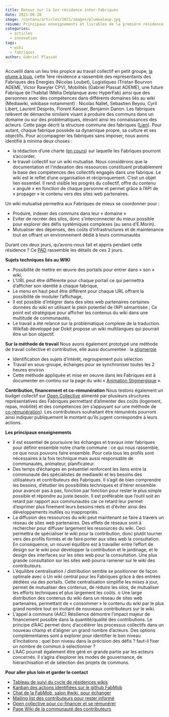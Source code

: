 ```yaml
---
title: Retour sur la 1er résidence inter-fabriques
date: 2021-06-28
image: /contenu/articles/2021/images/plumealoup.jpg
résumé: Principaux enseignements et livrables de la première résidence inter-fabriques
categories: 
  - articles
  - innovation
tags: 
  - wiki
  - fabriques
author: Gabriel Plassat
---
```


Accueilli dans un lieu très propice au travail collectif en petit groupe, [la plume à loup](http://laplumealoup.initiative.place/), cette 1ère résidence a rassemblé des représentants des Fabriques des Energies (Nicolas Loubet), Logistiques (Tristan Bourvon ADEME, Victor Rawyler CPV), Mobilités (Gabriel Plassat ADEME), une future Fabrique de l’habitat (Mélia Delplanque avec HyperFab) ainsi que des personnes avec des compétences dans différents domaines liés au wiki (Mediawiki, wikibase notamment) : Nicolas Nallet, Sebastien Beyou, Cyril Libert, Laurent Després, Florent Kaisser, Benjamin Danon.
Les fabriques relèvent de démarche similaire visant à produire des communs dans un domaine ou sur des problématiques, élevant ainsi les connaissances des acteurs. Cette page décrit la structure commune des fabriques ([Lien](https://wiki.lafabriquedesmobilites.fr/wiki/Initier_les_bases_d%27une_Fabrique)). Pour autant, chaque fabrique possède sa dynamique propre, sa culture et ses objectifs. Pour accompagner les fabriques sans imposer, nous avons identifié à minima deux choses :
*	la rédaction d’une charte ([en cours](https://pad.fabmob.io/VHA8Y5shSAeTRXixDwq6QQ)) sur laquelle les Fabriques pourront s’accorder,
*	le travail collectif sur un wiki mutualisé. Nous considérons que la documentation et l’indexation des ressources constituent probablement la base des compétences des collectifs engagés dans une fabrique. Le wiki est le reflet d’une organisation et réciproquement. C’est un objet lien essentiel. Il rend visible les progrès du collectif, offre du contenu « angulé » en fonction de chaque personne et permet grâce à l’API de « propager » le contenu vers des sites web partenaires. 

Un wiki mutualisé permettra aux Fabriques de mieux se coordonner pour :
*	Produire, indexer des communs dans leur « domaine »
*	Eviter de recréer des silos, donc s’interconnecter du mieux possible pour explorer des défis systémiques complexes (au sens d’E.Morin). 
*	Mutualiser des dépenses, des coûts d’infrastructures et de maintenance tout en offrant un environnement dédié à leurs communautés

Durant ces deux jours, qu’avons-nous fait et appris pendant cette résidence ? Ce [PAD](https://pad.fabmob.io/BtCy6OapRty2bDcCwY17gw#) rassemble les détails de ces 2 jours.

**Sujets techniques liés au WIKI**
*	Possibilité de mettre en œuvre des portails pour entrer dans « son » wiki,
*	L’URL peut être différente pour chaque portail ce qui permettra d’afficher son identité à chaque fabrique,
*	Le menu en haut peut être différent pour chaque URL offrant la possibilité de moduler l’affichage,
*	Il est possible d’intégrer dans des sites web partenaires certaines données du wiki en utilisant le plein potentiel de l’API sémantisée ; Ce point est stratégique pour afficher les contenus du wiki dans une multitude de communautés,
*	Le travail a été relancé sur la problématique complexe de la traduction. Wikifab développé par Dokit propose un wiki multilangues qui pourrait être un bon objectif.

**Sur la méthode de travail**
Nous avons également prototypé une méthode de travail collective et contributive, elle aussi documentée : la [stigmergie](https://wiki.lafabriquedesmobilites.fr/wiki/Animation_stigmergique)
*	Identification des sujets d’intérêt, regroupement puis sélection
*	Travail en sous-groupe, échanges pour se synchroniser toutes les 2 heures environ
*	Cette méthode appliquée et mise en oeuvre dans les Fabriques est à documenter en continu sur la page du wiki « [Animation Stigmergique](https://wiki.lafabriquedesmobilites.fr/wiki/Animation_stigmergique) ».

**Contribution, financement et co-rémunération**
Nous testons également un budget collectif sur [Open Collective](https://opencollective.com/wiki-fabriques) alimenté par plusieurs structures représentatives des Fabriques permettant d’alimenter des coûts (logement, repas, mobilité) et des compétences (en s’appuyant sur une méthode de [co-rémunération](https://wiki.lafabriquedesmobilites.fr/wiki/Cor%C3%A9mun%C3%A9ration)). Les contributeurs souhaitant être rémunérés pourront ainsi indiquer publiquement le montant qu’ils jugent correspondre à leurs actions.

**Les principaux enseignements**
* Il est essentiel de poursuivre les échanges et travaux inter fabriques pour définir ensemble notre charte commune : ce qui nous rassemble, ce que nous pouvons faire ensemble. Pour cela tous les profils sont nécessaires à la fois technique mais aussi responsable de communautés, animateur, planificateur.
*	Des temps d’échanges en présentiel renforcent les liens entre la communauté des spécialistes de mediawiki et les besoins des utilisateurs et contributeurs des Fabriques. Il s’agit de bien comprendre les besoins, d’étudier les possibilités techniques et d’itérer ensemble pour avancer pas à pas, fonction par fonction pour rester le plus simple possible et répondre au juste besoin. Il est préférable que l’outil soit en retard par rapport aux communautés car ce retard leur permet d’exprimer plus finement leurs besoins réels et d’éviter ainsi des développements inutiles ou inappropriés.
*	La diffusion des ressources du wiki peut maintenant se faire à travers un réseau de sites web partenaires. Des effets de réseaux sont à rechercher pour diffuser largement les ressources du wiki. Ceci permettra de spécialiser le wiki pour la contribution, donc plutôt tourner vers des profils formés et de faire porter aux sites web la consultation. En conséquence, un nouvel équilibre est à travailler entre l’effort de design sur le wiki pour développer la contribution et le jardinage, et le design des interfaces sur les sites web pour la consultation. Une plus grande consultation sur les sites web pourra ramener sur le wiki des contributeurs.
*	L’équilibre centralisation / distribution semble se positionner de façon optimale avec 
o	Un wiki central pour les Fabriques grâce à des entrées dédiées via des portails. Cette centralisation simplifie les mises à jour, permet de mutualiser des contenus, de réduire les silos, de mutualiser les efforts techniques et plus largement les coûts.
o	Une large distribution des contenus du wiki dans un réseau de sites web partenaires, permettant de « consommer » le contenu du wiki par le plus grand nombre tout en invitant de nouveaux contributeurs sur le wiki.
*	L’appel à communs (AAC) Résilience démontre l’impact majeur de financement possible dans la quantité/qualité des contributions. Le principe d’AAC permet donc d’accélérer les processus collectifs dans un nouveau champ et d’aligner un grand nombre d’acteurs. Des options complémentaires sont à explorer pour identifier le bon niveau d’incitations : quel bon niveau dans la précision des défis ? faut-il fixer un nombre de commun à sélectionner ?
*	L’AAC pourrait également être géré en grande partie par les acteurs concernés. Il s’agira d’explorer les modes de gouvernance, de hiérarchisation et de sélection des projets de communs.

**Pour aller plus loin et garder le contact**
* [Tableau de suivi du cycle de résidences wikis](https://docs.google.com/spreadsheets/d/1Y_u-y4gPlCo7m1ox-K7Ns7f4aZac_EF_C5tPp6m6X5E/edit#gid=425313409)
* [Kanban des actions identifiées sur le github FabMob](https://github.com/fabmob/wiki/projects/1)
*	[Chat de la FabMob, salon #wiki, pour échanger](https://chat.fabmob.io/channel/wiki)
*	[Mailing list des contributeurs pour rester informé](https://framalistes.org/sympa/subscribe/contribut_wiki)
*	[Open collective pour co-financer et se rémunérer](https://opencollective.com/wiki-fabriques)
*	[Page Wiki de la communauté des contributeurs](https://wiki.lafabriquedesmobilites.fr/wiki/Communaut%C3%A9_des_contributeurs_et_jardiniers_du_wiki)
